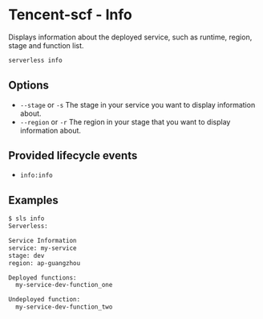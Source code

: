 # Tencent-scf - Info

Displays information about the deployed service, such as runtime, region, stage and function list.

```bash
serverless info
```

## Options

- `--stage` or `-s` The stage in your service you want to display information about.
- `--region` or `-r` The region in your stage that you want to display information about.

## Provided lifecycle events

- `info:info`

## Examples

```bash
$ sls info
Serverless:

Service Information
service: my-service
stage: dev
region: ap-guangzhou

Deployed functions:
  my-service-dev-function_one

Undeployed function:
  my-service-dev-function_two
```
